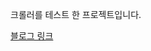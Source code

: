 크롤러를 테스트 한 프로젝트입니다.  

[블로그 링크](https://velog.io/@juunini/%ED%81%AC%EB%A1%A4%EB%9F%AC-%ED%85%8C%EC%8A%A4%ED%8A%B8-%ED%95%98%EA%B8%B0)